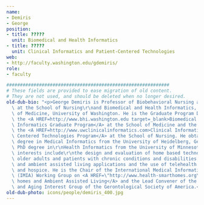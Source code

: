 ```yaml
---
name:
- Demiris
- George
position:
- title: ?????
  unit: Biomedical and Health Informatics
- title: ?????
  unit: Clinical Informatics and Patient-Centered Technologies
web:
- http://faculty.washington.edu/gdemiris/
role:
- faculty

############################################################
# These fields are provided to ease migration of old content.
# They are not used, and should be deleted when no longer desired.
old-dub-bio: "<p>George Demiris is Professor of Biobehavioral Nursing and Health Systems\
  \ at the School of Nursing\r\nand Biomedical and Health Informatics, at the School\
  \ of Medicine, University of Washington. He is the Graduate Program Director of\
  \ the <A HREF=http://www.bhi.washington.edu target=_blank>Biomedical and Health\
  \ Informatics Graduate Program</A> at the School of Medicine and the Director of\
  \ the <A HREF=http://www.uwclinicalinformatics.com>Clinical Informatics and Patient\
  \ Centered Technologies Program</A> at the School of Nursing. He obtained his MSc\
  \ degree in Medical Informatics from the University of Heidelberg, Germany and his\
  \ PhD degree in\r\nHealth Informatics from the University of Minnesota. His research\
  \ interests include\r\nthe design and evaluation of home based technologies for\
  \ older adults and patients with chronic conditions and disabilities, smart homes\
  \ and ambient assisted living applications and the use of telehealth in home care\
  \ and hospice. He is the Chair of the International Medical Informatics Assosiation\
  \ (IMIA) Working Group on <A HREF=\"http://www.health-smarthomes.org\" target=_blank>Smart\
  \ homes and Ambient Assisted Living</A> and the Lead Convener of the Technology\
  \ and Aging Interest Group of the Gerontological Society of America.</p>"
old-dub-photo: icons/people/demiris_400.jpg
---
```

